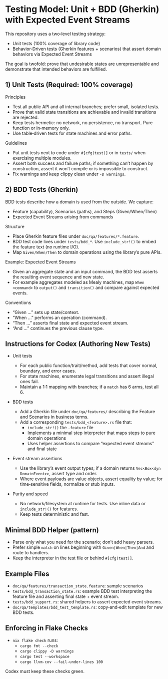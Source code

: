 <!-- Copyright (c) 2025 - Cowboy AI, LLC. -->

# Testing Model: Unit + BDD (Gherkin) with Expected Event Streams

This repository uses a two‑level testing strategy:

- Unit tests (100% coverage of library code)
- Behavior‑Driven tests (Gherkin features + scenarios) that assert domain behaviors via Expected Event Streams

The goal is twofold: prove that undesirable states are unrepresentable and demonstrate that intended behaviors are fulfilled.

## 1) Unit Tests (Required: 100% coverage)

Principles
- Test all public API and all internal branches; prefer small, isolated tests.
- Prove that valid state transitions are achievable and invalid transitions are rejected.
- Keep tests hermetic: no network, no persistence, no transport. Pure function or in‑memory only.
- Use table‑driven tests for state machines and error paths.

Guidelines
- Put unit tests next to code under `#[cfg(test)]` or in `tests/` when exercising multiple modules.
- Assert both success and failure paths; if something can’t happen by construction, assert it won’t compile or is impossible to construct.
- Fix warnings and keep clippy clean under `-D warnings`.

## 2) BDD Tests (Gherkin)

BDD tests describe how a domain is used from the outside. We capture:
- Feature (capability), Scenarios (paths), and Steps (Given/When/Then)
- Expected Event Streams arising from commands

Structure
- Place Gherkin feature files under `doc/qa/features/*.feature`.
- BDD test code lives under `tests/bdd_*`. Use `include_str!()` to embed the feature text (no runtime I/O).
- Map `Given/When/Then` to domain operations using the library’s pure APIs.

Example: Expected Event Streams
- Given an aggregate state and an input command, the BDD test asserts the resulting event sequence and new state.
- For example aggregates modeled as Mealy machines, map `When <command>` to `output()` and `transition()` and compare against expected events.

Conventions
- “Given …” sets up state/context.
- “When …” performs an operation (command).
- “Then …” asserts final state and expected event stream.
- “And …” continues the previous clause type.

## Instructions for Codex (Authoring New Tests)

- Unit tests
  - For each public function/trait/method, add tests that cover normal, boundary, and error cases.
  - For state machines, enumerate legal transitions and assert illegal ones fail.
  - Maintain a 1:1 mapping with branches; if a `match` has 6 arms, test all 6.

- BDD tests
  - Add a Gherkin file under `doc/qa/features/` describing the Feature and Scenarios in business terms.
  - Add a corresponding `tests/bdd_<feature>.rs` file that:
    - `include_str!()` the `.feature` file
    - Implements a minimal step interpreter that maps steps to pure domain operations
    - Uses helper assertions to compare “expected event streams” and final state

- Event stream assertions
  - Use the library’s event output types; if a domain returns `Vec<Box<dyn DomainEvent>>`, assert type and order.
  - Where event payloads are value objects, assert equality by value; for time‑sensitive fields, normalize or stub inputs.

- Purity and speed
  - No network/filesystem at runtime for tests. Use inline data or `include_str!()` for features.
  - Keep tests deterministic and fast.

## Minimal BDD Helper (pattern)

- Parse only what you need for the scenario; don’t add heavy parsers.
- Prefer simple `match` on lines beginning with `Given|When|Then|And` and route to handlers.
- Keep the interpreter in the test file or behind `#[cfg(test)]`.

## Example Files
- `doc/qa/features/transaction_state.feature`: sample scenarios
- `tests/bdd_transaction_state.rs`: example BDD test interpreting the feature file and asserting final state + event stream.
- `tests/bdd_support.rs`: shared helpers to assert expected event streams.
- `doc/qa/templates/bdd_test_template.rs`: copy‑and‑edit template for new BDD tests.

## Enforcing in Flake Checks

- `nix flake check` runs:
  - `cargo fmt --check`
  - `cargo clippy -D warnings`
  - `cargo test --workspace`
  - `cargo llvm-cov --fail-under-lines 100`

Codex must keep these checks green.
